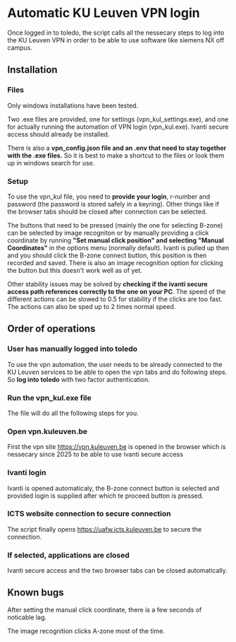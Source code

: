 # Automatic KU Leuven VPN login

Once logged in to toledo, the script calls all the nessecary steps to log into the KU Leuven VPN in order to be able to use software like siemens NX off campus.

## Installation

### Files

Only windows installations have been tested.

Two .exe files are provided, one for settings (vpn_kul_settings.exe), and one for actually running the automation of VPN login (vpn_kul.exe). Ivanti secure access should already be installed.

There is also a **vpn_config.json file and an .env that need to stay together with the .exe files.** So it is best to make a shortcut to the files or look them up in windows search for use.

### Setup

To use the vpn_kul file, you need to **provide your login**, r-number and password (the password is stored safely in a keyring).
Other things like if the browser tabs should be closed after connection can be selected.

The buttons that need to be pressed (mainly the one for selecting B-zone) can be selected by image recogniton or by manually providing a click coordinate by running **"Set manual click position" and selecting "Manual Coordinates"** in the options menu (normally default).
Ivanti is pulled up then and you should click the B-zone connect button, this position is then recorded and saved.
There is also an image recognition option for clicking the button but this doesn't work well as of yet.

Other stability issues may be solved by **checking if the ivanti secure access path references correctly to the one on your PC**. The speed of the different actions can be slowed to 0.5 for stability if the clicks are too fast. The actions can also be sped up to 2 times normal speed.

## Order of operations

### User has manually logged into toledo

To use the vpn automation, the user needs to be already connected to the KU Leuven services to be able to open the vpn tabs and do following steps. So **log into toledo** with two factor authentication.

### Run the vpn_kul.exe file

The file will do all the following steps for you.

### Open vpn.kuleuven.be

First the vpn site https://vpn.kuleuven.be is opened in the browser which is nessecary since 2025 to be able to use ivanti secure access

### Ivanti login

Ivanti is opened automaticaly, the B-zone connect button is selected and provided login is supplied after which te proceed button is pressed.

### ICTS website connection to secure connection

The script finally opens https://uafw.icts.kuleuven.be to secure the connection.

### If selected, applications are closed

Ivanti secure access and the two browser tabs can be closed automatically.

## Known bugs

After setting the manual click coordinate, there is a few seconds of noticable lag.

The image recognition clicks A-zone most of the time.
